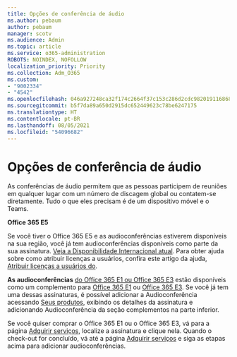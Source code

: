 ```yaml
---
title: Opções de conferência de áudio
ms.author: pebaum
author: pebaum
manager: scotv
ms.audience: Admin
ms.topic: article
ms.service: o365-administration
ROBOTS: NOINDEX, NOFOLLOW
localization_priority: Priority
ms.collection: Adm_O365
ms.custom:
- "9002334"
- "4542"
ms.openlocfilehash: 046a927248ca32f174c2664f37c153c286d2cdc982019116868bd0c2e85fe063
ms.sourcegitcommit: b5f7da89a650d2915dc652449623c78be6247175
ms.translationtype: HT
ms.contentlocale: pt-BR
ms.lasthandoff: 08/05/2021
ms.locfileid: "54096682"
---
```

# <a name="options-for-audio-conferencing"></a>Opções de conferência de áudio

As conferências de áudio permitem que as pessoas participem de reuniões em qualquer lugar com um número de discagem global ou contatem-se diretamente. Tudo o que eles precisam é de um dispositivo móvel e o Teams.

**Office 365 E5**

Se você tiver o Office 365 E5 e as audioconferências estiverem disponíveis na sua região, você já tem audioconferências disponíveis como parte da sua assinatura. [Veja a Disponibilidade Internacional atual](https://go.microsoft.com/fwlink/p/?LinkID=839556). Para obter ajuda sobre como atribuir licenças a usuários, confira este artigo da ajuda, [Atribuir licenças a usuários do](https://docs.microsoft.com/microsoft-365/admin/manage/assign-licenses-to-users).

**As audioconferências**
[do Office 365 E1 ou Office 365 E3](https://docs.microsoft.com/microsoftteams/audio-conferencing-in-office-365) estão disponíveis como um complemento para [Office 365 E1](https://www.microsoft.com/microsoft-365/business/office-365-enterprise-e1-business-software) ou [Office 365 E3](https://www.microsoft.com/microsoft-365/business/office-365-enterprise-e3-business-software).  Se você já tem uma dessas assinaturas, é possível adicionar a Audioconferência acessando [Seus produtos](https://go.microsoft.com/fwlink/p/?linkid=842054), exibindo os detalhes da assinatura e adicionando Audioconferência da seção complementos na parte inferior.

Se você quiser comprar o Office 365 E1 ou o Office 365 E3, vá para a página [Adquirir serviços](https://go.microsoft.com/fwlink/p/?linkid=868433), localize a assinatura e clique nela.  Quando o check-out for concluído, vá até a página [Adquirir serviços](https://go.microsoft.com/fwlink/p/?linkid=868433) e siga as etapas acima para adicionar audioconferências.
